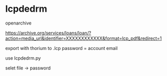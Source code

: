# lcpdedrm
openarchive

https://archive.org/services/loans/loan/?action=media_url&identifier=XXXXXXXXXXXX&format=lcp_pdf&redirect=1

export with thorium to .lcp
password = account email

use lcpdedrm.py

selet file -> password
